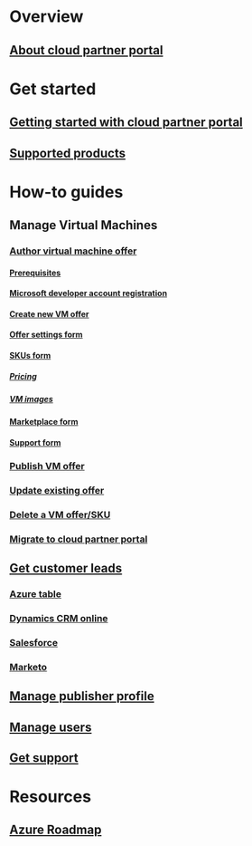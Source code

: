 # Overview
## [About cloud partner portal](./cloud-partner-portal-what-is-the-cloud-partner-portal.md)

# Get started
## [Getting started with cloud partner portal](./cloud-partner-portal-getting-started-with-the-cloud-partner-portal.md)
## [Supported products](./Cloud-partner-portal-products-that-can-get-published-via-portal.md)

# How-to guides
## Manage Virtual Machines
### [Author virtual machine offer](../../cloud-partner-portal/cloud-partner-portal-publish-virtual-machine.md)
#### [Prerequisites](../../cloud-partner-portal/cloud-partner-portal-publish-virtual-machine.md#what-are-pre-requisites-for-publishing-a-vm)
#### [Microsoft developer account registration](../../cloud-partner-portal/cloud-partner-portal-dev-center-accounts-registration.md)
#### [Create new VM offer](../../cloud-partner-portal/cloud-partner-portal-publish-virtual-machine.md#how-to-create-a-new-vm-offer)
#### [Offer settings form](../../cloud-partner-portal/cloud-partner-portal-publish-virtual-machine.md#how-to-fill-out-the-offer-settings-form)
#### [SKUs form](../../cloud-partner-portal/cloud-partner-portal-publish-virtual-machine.md#how-to-create-skus)
##### [Pricing](../../cloud-partner-portal/cloud-partner-portal-publish-virtual-machine.md#pricing)
##### [VM images](../../cloud-partner-portal/cloud-partner-portal-publish-virtual-machine.md#vm-images)
#### [Marketplace form](../../cloud-partner-portal/cloud-partner-portal-publish-virtual-machine.md#marketplace-form)
#### [Support form](../../cloud-partner-portal/cloud-partner-portal-publish-virtual-machine.md#support-form)
### [Publish VM offer](./Cloud-partner-portal-make-offer-live-on-Azure-Marketplace.md)

### [Update existing offer](./cloud-partner-portal-update-existing-offer.md)
### [Delete a VM offer/SKU](./cloud-partner-portal-delete-an-offer.md)
### [Migrate to cloud partner portal](./cloud-partner-portal-how-to-migrate-to-the-new-cloud-partner-portal.md)

## [Get customer leads](./cloud-partner-portal-get-customer-leads.md)
### [Azure table](../../cloud-partner-portal/cloud-partner-portal-lead-management-instructions-azure-table.md)
### [Dynamics CRM online](../../cloud-partner-portal/cloud-partner-portal-lead-management-instructions-dynamics.md)
### [Salesforce](../../cloud-partner-portal/cloud-partner-portal-lead-management-instructions-salesforce.md)
### [Marketo](../../cloud-partner-portal/cloud-partner-portal-lead-management-instructions-marketo.md)

## [Manage publisher profile](./cloud-partner-portal-manage-publisher-profile.md)
## [Manage users](./cloud-partner-portal-manage-users.md)
## [Get support](./cloud-partner-portal-support-for-cloud-partner-portal.md)
# Resources
## [Azure Roadmap](https://azure.microsoft.com/roadmap/)
